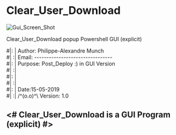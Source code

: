 # Clear_User_Download

![Gui_Screen_Shot](https://user-images.githubusercontent.com/18190054/65724924-c4607600-e0b1-11e9-8ae0-f8bedc4e6089.png)


Clear_User_Download popup Powershell GUI (explicit)

#|: | Author:  Philippe-Alexandre Munch                           
#| :| Email:   --------------------------------                   
#|: | Purpose: Post_Deploy :)  in GUI Version                     
#| :|                                                             
#|: |                      						                  
#| :|                                                             
#|: |         		Date:15-05-2019                                                      
#| :| 	/^(o.o)^\    Version: 1.0           	                  


<# Clear_User_Download is a GUI Program (explicit) #>
----------------------------------------------------------------------------------------------------------------------------------------
 
